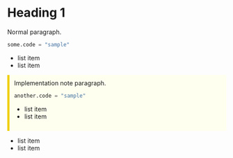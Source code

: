 <style>
.imp-note {
    padding-left: 8pt;
    border-left: 4pt solid #efcf00;
    background-color: #ffffef;
    padding-top: 8pt;
    padding-bottom: 8pt;
}
</style>

# Heading 1

Normal paragraph.

```python
some.code = "sample"
```

* list item
* list item

<div class="imp-note">
Implementation note paragraph.

```python
another.code = "sample"
```

* list item
* list item

</div>

<span>
    
* list item
* list item

</span>
